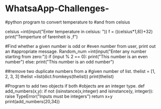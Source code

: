 # WhatsaApp-Challenges-
#python program to convert temperature to #and from celsius

celsius =int(input("Enter temperature in celsius: "))
f = ((celsius*1,8))+32)
  print("Temperture of farenheit is ,f")

#Find whether a given number is odd or #even number from user, print out an #appropriate message.
Random_num =int(input("Enter any number starting from zero:"))
if (input % 2 == 0):
  print("This number is an even number")
  else:
  print("This number is an odd number")

##remove two duplicate numbers from a #given number of list.
thelist = [1, 2, 3, 3]
thelist =list(dict.fromkeys(thelist))
print(thelist)

#Program to add two objects if both #objects are an integer type.
def add_numbers(x,y):
  if not (isinstance(x,integer) and isinstance(y, integer)):
    raise TypeError("Inputs must be integers")
  return x+y
print(add_numbers(20,34))

##
